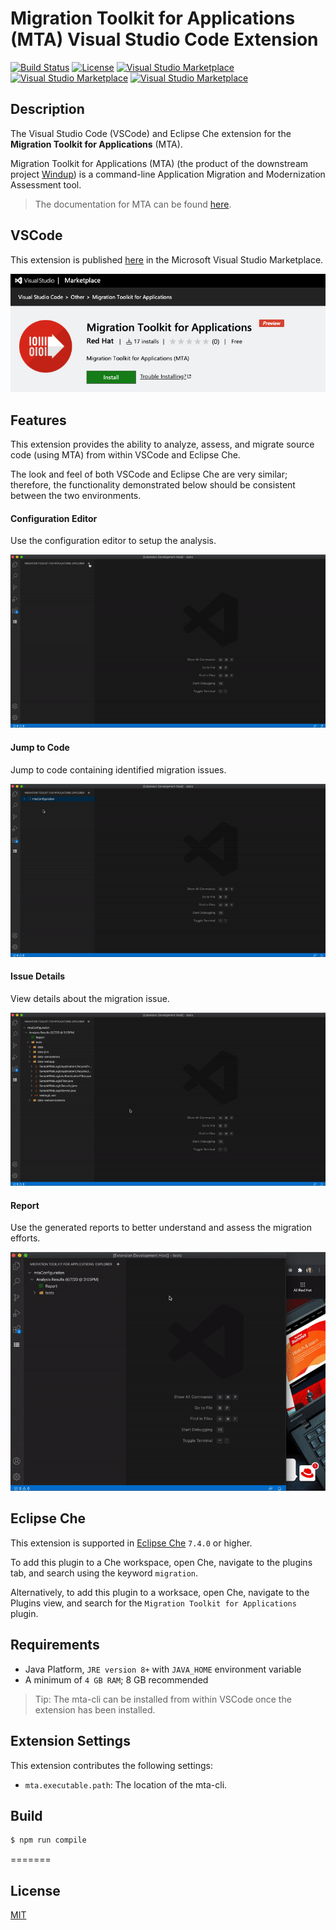 # Migration Toolkit for Applications (MTA) Visual Studio Code Extension

[![Build Status](https://travis-ci.org/windup/rhamt-vscode-extension.svg?branch=master)](https://travis-ci.org/windup/rhamt-vscode-extension)
[![License](https://img.shields.io/badge/license-MIT-brightgreen.svg)](https://github.com/windup/rhamt-vscode-extension/blob/master/README.md)
[![Visual Studio Marketplace](https://vsmarketplacebadge.apphb.com/version/redhat.mta-vscode-extension.svg)](https://marketplace.visualstudio.com/items?itemName=redhat.rhamt-vscode-extension)
[![Visual Studio Marketplace](https://vsmarketplacebadge.apphb.com/installs/redhat.mta-vscode-extension.svg)](https://marketplace.visualstudio.com/items?itemName=redhat.rhamt-vscode-extension)
[![Visual Studio Marketplace](https://vsmarketplacebadge.apphb.com/downloads-short/redhat.mta-vscode-extension.svg)](https://marketplace.visualstudio.com/items?itemName=redhat.rhamt-vscode-extension)
## Description

The Visual Studio Code (VSCode) and Eclipse Che extension for the <b>Migration Toolkit for Applications</b> (MTA).

Migration Toolkit for Applications (MTA) (the product of the downstream project [Windup](https://github.com/windup/windup)) is a command-line Application Migration and Modernization Assessment tool.

> The documentation for MTA can be found [here](https://developers.redhat.com/products/rhamt/overview).

## VSCode

This extension is published [here](https://marketplace.visualstudio.com/items?itemName=redhat.rhamt-vscode-extension) in the Microsoft Visual Studio Marketplace.

![VSCode Extension Marketplace View](resources/mta_vscode_installation.png)

## Features

This extension provides the ability to analyze, assess, and migrate source code (using MTA) from within VSCode and Eclipse Che.

The look and feel of both VSCode and Eclipse Che are very similar; therefore, the functionality demonstrated below should be consistent between the two environments.

#### Configuration Editor
Use the configuration editor to setup the analysis.  
  
![Configuration Editor](resources/configuration_editor.gif)  

#### Jump to Code
Jump to code containing identified migration issues.  
  
![Configuration Wizard](resources/jump_to_code.gif)  

#### Issue Details
View details about the migration issue.  
  
![Configuration Wizard](resources/issue_details.gif)  
  
#### Report
Use the generated reports to better understand and assess the migration efforts.  
  
![Configuration Wizard](resources/report.gif)  

## Eclipse Che

This extension is supported in [Eclipse Che](https://www.eclipse.org/che/) `7.4.0` or higher.

To add this plugin to a Che workspace, open Che, navigate to the plugins tab, and search using the keyword `migration`.

Alternatively, to add this plugin to a worksace, open Che, navigate to the Plugins view, and search for the `Migration Toolkit for Applications` plugin.

## Requirements

* Java Platform, `JRE version 8+` with `JAVA_HOME` environment variable 
* A minimum of `4 GB RAM`; 8 GB recommended

> Tip: The mta-cli can be installed from within VSCode once the extension has been installed.

## Extension Settings

This extension contributes the following settings:

* `mta.executable.path`: The location of the mta-cli.

## Build

```bash
$ npm run compile
```
=======

## License
[MIT](LICENSE)
